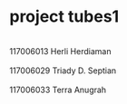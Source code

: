 project tubes1
======
<br>117006013 Herli Herdiaman</br>
<br>117006029 Triady D. Septian</br>
<br>117006033 Terra Anugrah</br>
